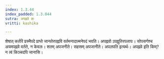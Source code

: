 ```yaml
---
index: 1.3.44
index_padded: 1.3.044
sutra: अपह्नवे ज्ञः
vritti: kashika

---
```

शेषात् कर्तरि प्रस्मैपदे प्राप्ते जानतेरपह्नवि वर्तमनादात्मनेपदं भवति। अपह्नवो ऽपह्नुतिरपलापः। सोपसर्गश्च अयमपह्नवे वर्तते, न केवलः। शतम् अपजनीते। सहस्रम् अपजानीते। अपलपति इत्यर्थः। अपह्नवे इति किम्? न त्वं किञ्चदपि जानासि।